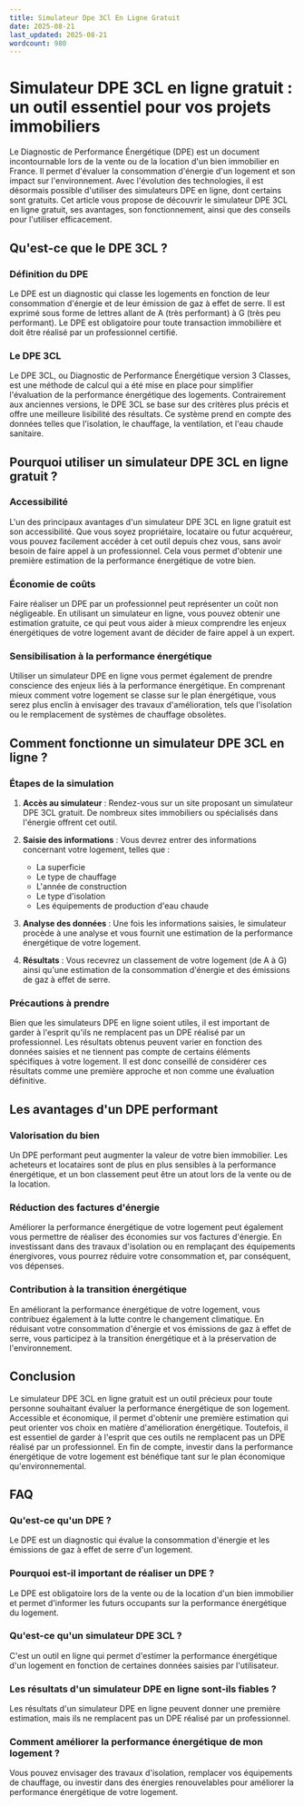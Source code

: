 ```yaml
---
title: Simulateur Dpe 3Cl En Ligne Gratuit
date: 2025-08-21
last_updated: 2025-08-21
wordcount: 980
---
```


# Simulateur DPE 3CL en ligne gratuit : un outil essentiel pour vos projets immobiliers

Le Diagnostic de Performance Énergétique (DPE) est un document incontournable lors de la vente ou de la location d'un bien immobilier en France. Il permet d'évaluer la consommation d'énergie d'un logement et son impact sur l'environnement. Avec l'évolution des technologies, il est désormais possible d'utiliser des simulateurs DPE en ligne, dont certains sont gratuits. Cet article vous propose de découvrir le simulateur DPE 3CL en ligne gratuit, ses avantages, son fonctionnement, ainsi que des conseils pour l'utiliser efficacement.

## Qu'est-ce que le DPE 3CL ?

### Définition du DPE

Le DPE est un diagnostic qui classe les logements en fonction de leur consommation d'énergie et de leur émission de gaz à effet de serre. Il est exprimé sous forme de lettres allant de A (très performant) à G (très peu performant). Le DPE est obligatoire pour toute transaction immobilière et doit être réalisé par un professionnel certifié.

### Le DPE 3CL

Le DPE 3CL, ou Diagnostic de Performance Énergétique version 3 Classes, est une méthode de calcul qui a été mise en place pour simplifier l'évaluation de la performance énergétique des logements. Contrairement aux anciennes versions, le DPE 3CL se base sur des critères plus précis et offre une meilleure lisibilité des résultats. Ce système prend en compte des données telles que l'isolation, le chauffage, la ventilation, et l'eau chaude sanitaire.

## Pourquoi utiliser un simulateur DPE 3CL en ligne gratuit ?

### Accessibilité

L'un des principaux avantages d'un simulateur DPE 3CL en ligne gratuit est son accessibilité. Que vous soyez propriétaire, locataire ou futur acquéreur, vous pouvez facilement accéder à cet outil depuis chez vous, sans avoir besoin de faire appel à un professionnel. Cela vous permet d'obtenir une première estimation de la performance énergétique de votre bien.

### Économie de coûts

Faire réaliser un DPE par un professionnel peut représenter un coût non négligeable. En utilisant un simulateur en ligne, vous pouvez obtenir une estimation gratuite, ce qui peut vous aider à mieux comprendre les enjeux énergétiques de votre logement avant de décider de faire appel à un expert.

### Sensibilisation à la performance énergétique

Utiliser un simulateur DPE en ligne vous permet également de prendre conscience des enjeux liés à la performance énergétique. En comprenant mieux comment votre logement se classe sur le plan énergétique, vous serez plus enclin à envisager des travaux d'amélioration, tels que l'isolation ou le remplacement de systèmes de chauffage obsolètes.

## Comment fonctionne un simulateur DPE 3CL en ligne ?

### Étapes de la simulation

1. **Accès au simulateur** : Rendez-vous sur un site proposant un simulateur DPE 3CL gratuit. De nombreux sites immobiliers ou spécialisés dans l'énergie offrent cet outil.

2. **Saisie des informations** : Vous devrez entrer des informations concernant votre logement, telles que :
   - La superficie
   - Le type de chauffage
   - L'année de construction
   - Le type d'isolation
   - Les équipements de production d'eau chaude

3. **Analyse des données** : Une fois les informations saisies, le simulateur procède à une analyse et vous fournit une estimation de la performance énergétique de votre logement.

4. **Résultats** : Vous recevrez un classement de votre logement (de A à G) ainsi qu'une estimation de la consommation d'énergie et des émissions de gaz à effet de serre.

### Précautions à prendre

Bien que les simulateurs DPE en ligne soient utiles, il est important de garder à l'esprit qu'ils ne remplacent pas un DPE réalisé par un professionnel. Les résultats obtenus peuvent varier en fonction des données saisies et ne tiennent pas compte de certains éléments spécifiques à votre logement. Il est donc conseillé de considérer ces résultats comme une première approche et non comme une évaluation définitive.

## Les avantages d'un DPE performant

### Valorisation du bien

Un DPE performant peut augmenter la valeur de votre bien immobilier. Les acheteurs et locataires sont de plus en plus sensibles à la performance énergétique, et un bon classement peut être un atout lors de la vente ou de la location.

### Réduction des factures d'énergie

Améliorer la performance énergétique de votre logement peut également vous permettre de réaliser des économies sur vos factures d'énergie. En investissant dans des travaux d'isolation ou en remplaçant des équipements énergivores, vous pourrez réduire votre consommation et, par conséquent, vos dépenses.

### Contribution à la transition énergétique

En améliorant la performance énergétique de votre logement, vous contribuez également à la lutte contre le changement climatique. En réduisant votre consommation d'énergie et vos émissions de gaz à effet de serre, vous participez à la transition énergétique et à la préservation de l'environnement.

## Conclusion

Le simulateur DPE 3CL en ligne gratuit est un outil précieux pour toute personne souhaitant évaluer la performance énergétique de son logement. Accessible et économique, il permet d'obtenir une première estimation qui peut orienter vos choix en matière d'amélioration énergétique. Toutefois, il est essentiel de garder à l'esprit que ces outils ne remplacent pas un DPE réalisé par un professionnel. En fin de compte, investir dans la performance énergétique de votre logement est bénéfique tant sur le plan économique qu'environnemental.

## FAQ

### Qu'est-ce qu'un DPE ?

Le DPE est un diagnostic qui évalue la consommation d'énergie et les émissions de gaz à effet de serre d'un logement.

### Pourquoi est-il important de réaliser un DPE ?

Le DPE est obligatoire lors de la vente ou de la location d'un bien immobilier et permet d'informer les futurs occupants sur la performance énergétique du logement.

### Qu'est-ce qu'un simulateur DPE 3CL ?

C'est un outil en ligne qui permet d'estimer la performance énergétique d'un logement en fonction de certaines données saisies par l'utilisateur.

### Les résultats d'un simulateur DPE en ligne sont-ils fiables ?

Les résultats d'un simulateur DPE en ligne peuvent donner une première estimation, mais ils ne remplacent pas un DPE réalisé par un professionnel.

### Comment améliorer la performance énergétique de mon logement ?

Vous pouvez envisager des travaux d'isolation, remplacer vos équipements de chauffage, ou investir dans des énergies renouvelables pour améliorer la performance énergétique de votre logement.